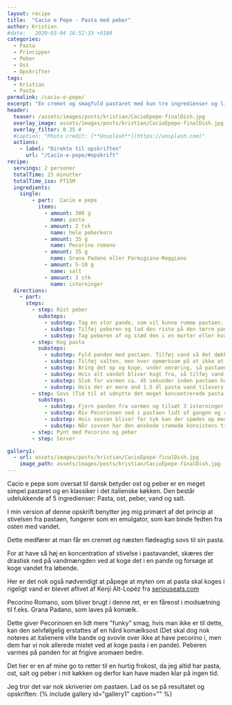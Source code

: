 ```yaml
---
layout: recipe
title:  "Cacio e Pepe - Pasta med peber"
author: Kristian
#date:   2020-03-04 16:52:33 +0100
categories:  
  - Pasta 
  - Principper
  - Peber 
  - Ost
  - Opskrifter  
tags: 
  - Kristian
  - Pasta
permalink: /cacio-e-pepe/
excerpt: "En cremet og smagfuld pastaret med kun tre ingredienser og lidt madlavningsmagi"
header:
  teaser: /assets/images/posts/kristian/CacioEpepe-finalDish.jpg
  overlay_image: assets/images/posts/kristian/CacioEpepe-finalDish.jpg
  overlay_filter: 0.35 # 
  #caption: "Photo credit: [**Unsplash**](https://unsplash.com)"
  actions:
    - label: "Direkte til opskriften"
      url: "/Cacio-e-pepe/#opskrift"
recipe:
  servings: 2 personer
  totalTime: 15 minutter
  totalTime_iso: PT15M
  ingredients:
    single: 
        - part:  Cacio e pepe
          items:
            - amount: 300 g 
              name: pasta
            - amount: 2 tsk 
              name: hele peberkorn    
            - amount: 35 g 
              name: Pecorino romano
            - amount: 35 g 
              name: Grana Padano eller Parmigiano-Reggiano
            - amount: 5-10 g 
              name: salt
            - amount: 3 stk 
              name: isterninger
  directions:
    - part: 
      steps: 
        - step: Rist peber
          substeps:
            - substep: Tag en stor pande, som vil kunne rumme pastaen. 
            - substep: Tilføj peberen og lad den riste på den tørre pande ved medium varme i ca. 2 minutter.
            - substep: Tag peberen af og stød den i en morter eller kvas den med siden af en kniv. 
        - step: Kog pasta
          substeps:
            - substep: Fyld panden med pastaen. Tilføj vand så det dækker.
            - substep: Tilføj salten, men hver opmærksom på at ikke at bruge for meget, da målet er ikke at hælde pastavand fra, men at bruge det hele til sovsen.
            - substep: Bring det op og koge, under omrøring, så pastaen ikke sætter sig fast i mens vandet fordamper. 
            - substep: Hvis alt vandet bliver kogt fra, så tilføj vand løbende i små mængder.
            - substep: Sluk for varmen ca. 45 sekunder inden pastaen har den ønskede tekstur.
            - substep: Hvis der er mere end 1.5 dl pasta vand tilovers hældes det overskydende fra og gemmes. 
        - step: Sovs (Tid til at udnytte det meget koncentrerede pasta vand)
          substeps:
            - substep: Fjern panden fra varmen og tilsæt 3 isterninger til pastaen, og lad panden køle en smule af, så osten ikke klumper på grund af varmen når den tilsættes. 
            - substep: Riv Pecorinoen ned i pastaen lidt af gangen og rør i mens. 
            - substep: Hvis sovsen bliver for tyk kan der spædes op med en smule vand eller pastavand. 
            - substep: Når sovsen har den ønskede cremede konsistens tilføjes peberen, hvorefter der røres rundt. 
        - step: Pynt med Pecorino og peber 
        - step: Server

gallery1:
  - url: assets/images/posts/kristian/CacioEpepe-finalDish.jpg
    image_path: assets/images/posts/kristian/CacioEpepe-finalDish.jpg
---
```


Cacio e pepe som oversat til dansk betyder ost og peber er en meget simpel pastaret og en klassiker i det italienske køkken. Den består udelukkende af 5 ingredienser: Pasta, ost, peber, vand og salt. 


I min version af denne opskrift benytter jeg mig primært af det princip at stivelsen fra pastaen, fungerer som en emulgator, som kan binde fedten fra osten med vandet. 


Dette medfører at man får en cremet og næsten flødeagtig sovs til sin pasta. 


For at have så høj en koncentration af stivelse i pastavandet, skæres der drastisk ned på vandmængden ved at koge det i en pande og forsøge at koge vandet fra løbende.


Her er det nok også nødvendigt at påpege at myten om at pasta skal koges i rigeligt vand er blevet aflivet af Kenji Alt-Lopéz fra [seriouseats.com][KenjiPasta]


Pecorino Romano, som bliver brugt i denne ret, er en fåreost i modsætning til f.eks. Grana Padano, som laves på komælk. 


Dette giver Pecorinoen en lidt mere "funky" smag, hvis man ikke er til dette, kan den selvfølgelig erstattes af en hård komælksost (Det skal dog nok noteres at italienere ville bande og svovle over ikke at have pecorino i, men dem har vi nok allerede mistet ved at koge pasta i en pande).
Peberen varmes på panden for at frigive aromaen bedre. 


Det her er en af mine go to retter til en hurtig frokost, da jeg altid har pasta, ost, salt og peber i mit køkken og derfor kan have maden klar på ingen tid. 


Jeg tror det var nok skriverier om pastaen. Lad os se på resultatet og opskriften:
{% include gallery id="gallery1"  caption="" %}

[KenjiPasta]: https://www.seriouseats.com/2015/09/tips-for-better-easier-pasta.html
